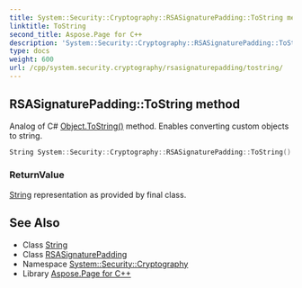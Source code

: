 ```yaml
---
title: System::Security::Cryptography::RSASignaturePadding::ToString method
linktitle: ToString
second_title: Aspose.Page for C++
description: 'System::Security::Cryptography::RSASignaturePadding::ToString method. Analog of C# Object.ToString() method. Enables converting custom objects to string in C++.'
type: docs
weight: 600
url: /cpp/system.security.cryptography/rsasignaturepadding/tostring/
---
```

## RSASignaturePadding::ToString method


Analog of C# [Object.ToString()](../../../system/object/tostring/) method. Enables converting custom objects to string.

```cpp
String System::Security::Cryptography::RSASignaturePadding::ToString() const override
```


### ReturnValue

[String](../../../system/string/) representation as provided by final class.

## See Also

* Class [String](../../../system/string/)
* Class [RSASignaturePadding](../)
* Namespace [System::Security::Cryptography](../../)
* Library [Aspose.Page for C++](../../../)
